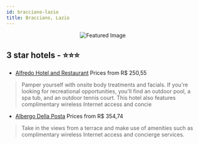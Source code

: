 ```yaml
---
id: bracciano-lazio
title: Bracciano, Lazio
---
```


<center><img src="https://i.travelapi.com/hotels/1000000/900000/891700/891639/2d4d8072_z.jpg" alt="Featured Image" /></center>


##  3 star hotels - ⭐️⭐️⭐️

-    [Alfredo Hotel and Restaurant](https://us.hurb.com/hotels/bracciano/alfredo-hotel-and-restaurant-JNP-JP977196?cmp=18055) Prices from R$ 250,55
   > Pamper yourself with onsite body treatments and facials. If you're looking for recreational opportunities, you'll find an outdoor pool, a spa tub, and an outdoor tennis court. This hotel also features complimentary wireless Internet access and concie
-    [Albergo Della Posta](https://us.hurb.com/hotels/bracciano/albergo-della-posta-JNP-JP168712?cmp=18055) Prices from R$ 354,74
   > Take in the views from a terrace and make use of amenities such as complimentary wireless Internet access and concierge services.
